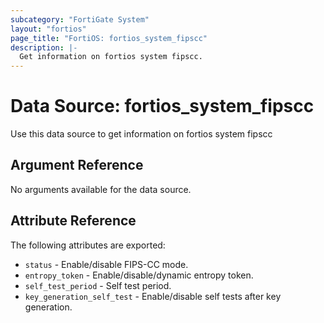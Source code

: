 ```yaml
---
subcategory: "FortiGate System"
layout: "fortios"
page_title: "FortiOS: fortios_system_fipscc"
description: |-
  Get information on fortios system fipscc.
---
```


# Data Source: fortios_system_fipscc
Use this data source to get information on fortios system fipscc

## Argument Reference

No arguments available for the data source.

## Attribute Reference

The following attributes are exported:

* `status` - Enable/disable FIPS-CC mode.
* `entropy_token` - Enable/disable/dynamic entropy token.
* `self_test_period` - Self test period.
* `key_generation_self_test` - Enable/disable self tests after key generation.

